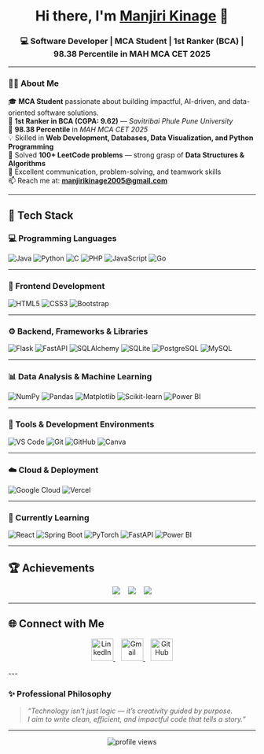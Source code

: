 <!-- 🌸 Hi there -->
<h1 align="center">Hi there, I'm <a href="https://github.com/ManjiriKinage" target="_blank">Manjiri Kinage</a> 👋</h1>
<h3 align="center">💻 Software Developer | MCA Student | 1st Ranker (BCA) | 98.38 Percentile in MAH MCA CET 2025</h3>

---

### 👩‍💻 About Me
🎓 **MCA Student** passionate about building impactful, AI-driven, and data-oriented software solutions.  
🏅 **1st Ranker in BCA (CGPA: 9.62)** — *Savitribai Phule Pune University*  
🎯 **98.38 Percentile** in *MAH MCA CET 2025*  
💡 Skilled in **Web Development, Databases, Data Visualization, and Python Programming**  
🧩 Solved **100+ LeetCode problems** — strong grasp of **Data Structures & Algorithms**  
💬 Excellent communication, problem-solving, and teamwork skills  
📫 Reach me at: **[manjirikinage2005@gmail.com](mailto:manjirikinage2005@gmail.com)**  

---

## 🧠 Tech Stack

### 💻 Programming Languages  
![Java](https://img.shields.io/badge/Java-%23ED8B00.svg?style=for-the-badge&logo=java&logoColor=white)
![Python](https://img.shields.io/badge/Python-%233776AB.svg?style=for-the-badge&logo=python&logoColor=white)
![C](https://img.shields.io/badge/C-%2300599C.svg?style=for-the-badge&logo=c&logoColor=white)
![PHP](https://img.shields.io/badge/PHP-%23777BB4.svg?style=for-the-badge&logo=php&logoColor=white)
![JavaScript](https://img.shields.io/badge/JavaScript-%23F7DF1E.svg?style=for-the-badge&logo=javascript&logoColor=black)
![Go](https://img.shields.io/badge/Go-%2300ADD8.svg?style=for-the-badge&logo=go&logoColor=white)


---

### 🎨 Frontend Development  
![HTML5](https://img.shields.io/badge/HTML5-%23E34F26.svg?style=for-the-badge&logo=html5&logoColor=white)
![CSS3](https://img.shields.io/badge/CSS3-%231572B6.svg?style=for-the-badge&logo=css3&logoColor=white)
![Bootstrap](https://img.shields.io/badge/Bootstrap-%237952B3.svg?style=for-the-badge&logo=bootstrap&logoColor=white)

---

### ⚙️ Backend, Frameworks & Libraries  
![Flask](https://img.shields.io/badge/Flask-%23000.svg?style=for-the-badge&logo=flask&logoColor=white)
![FastAPI](https://img.shields.io/badge/FastAPI-%23009688.svg?style=for-the-badge&logo=fastapi&logoColor=white)
![SQLAlchemy](https://img.shields.io/badge/SQLAlchemy-%23D71F00.svg?style=for-the-badge&logo=databricks&logoColor=white)
![SQLite](https://img.shields.io/badge/SQLite-%23003B57.svg?style=for-the-badge&logo=sqlite&logoColor=white)
![PostgreSQL](https://img.shields.io/badge/PostgreSQL-%23336791.svg?style=for-the-badge&logo=postgresql&logoColor=white)
![MySQL](https://img.shields.io/badge/MySQL-%234479A1.svg?style=for-the-badge&logo=mysql&logoColor=white)

---

### 📊 Data Analysis & Machine Learning  
![NumPy](https://img.shields.io/badge/NumPy-%23013243.svg?style=for-the-badge&logo=numpy&logoColor=white)
![Pandas](https://img.shields.io/badge/Pandas-%23150458.svg?style=for-the-badge&logo=pandas&logoColor=white)
![Matplotlib](https://img.shields.io/badge/Matplotlib-%23ffffff.svg?style=for-the-badge&logo=matplotlib&logoColor=black)
![Scikit-learn](https://img.shields.io/badge/Scikit--learn-%23F7931E.svg?style=for-the-badge&logo=scikit-learn&logoColor=white)
![Power BI](https://img.shields.io/badge/Power%20BI-%23F2C811.svg?style=for-the-badge&logo=powerbi&logoColor=black)

---

### 🧰 Tools & Development Environments  
![VS Code](https://img.shields.io/badge/VS%20Code-%23007ACC.svg?style=for-the-badge&logo=visual-studio-code&logoColor=white)
![Git](https://img.shields.io/badge/Git-%23F05032.svg?style=for-the-badge&logo=git&logoColor=white)
![GitHub](https://img.shields.io/badge/GitHub-%23181717.svg?style=for-the-badge&logo=github&logoColor=white)
![Canva](https://img.shields.io/badge/Canva-%2300C4CC.svg?style=for-the-badge&logo=canva&logoColor=white)

---

### ☁️ Cloud & Deployment  
![Google Cloud](https://img.shields.io/badge/Google%20Cloud-%234285F4.svg?style=for-the-badge&logo=google-cloud&logoColor=white)
![Vercel](https://img.shields.io/badge/Vercel-%23000000.svg?style=for-the-badge&logo=vercel&logoColor=white)

---

### 🌱 Currently Learning  
![React](https://img.shields.io/badge/React-%2361DAFB.svg?style=for-the-badge&logo=react&logoColor=black)
![Spring Boot](https://img.shields.io/badge/Spring%20Boot-%236DB33F.svg?style=for-the-badge&logo=springboot&logoColor=white)
![PyTorch](https://img.shields.io/badge/PyTorch-%23EE4C2C.svg?style=for-the-badge&logo=pytorch&logoColor=white)
![FastAPI](https://img.shields.io/badge/FastAPI-%23009688.svg?style=for-the-badge&logo=fastapi&logoColor=white)
![Power BI](https://img.shields.io/badge/Power%20BI-%23F2C811.svg?style=for-the-badge&logo=powerbi&logoColor=black)

---

## 🏆 Achievements  
<p align="center">
  <img src="https://img.shields.io/badge/BCA-1st%20Ranker%20🏅-blueviolet?style=for-the-badge" />
  &nbsp;&nbsp;
  <img src="https://img.shields.io/badge/MAH%20MCA%20CET-98.38%20Percentile-success?style=for-the-badge" />
  &nbsp;&nbsp;
  <img src="https://img.shields.io/badge/LeetCode-100%2B%20Problems%20Solved-orange?style=for-the-badge&logo=leetcode" />
</p>

---

## 🌐 Connect with Me  
<p align="center">
  <a href="https://www.linkedin.com/in/manjiri-kinage/" target="_blank">
    <img src="https://skillicons.dev/icons?i=linkedin" width="45px" alt="LinkedIn"/>
  </a>
  &nbsp;&nbsp;
  <a href="mailto:manjirikinage2005@gmail.com" target="_blank">
    <img src="https://cdn.jsdelivr.net/gh/simple-icons/simple-icons/icons/gmail.svg" width="45px" alt="Gmail"/>
  </a>
  &nbsp;&nbsp;
  <a href="https://github.com/ManjiriKinage" target="_blank">
    <img src="https://skillicons.dev/icons?i=github" width="45px" alt="GitHub"/>
  </a>
</p>
---

### ✨ Professional Philosophy  
> *“Technology isn’t just logic — it’s creativity guided by purpose.  
> I aim to write clean, efficient, and impactful code that tells a story.”*

---

<p align="center">
  <img src="https://komarev.com/ghpvc/?username=ManjiriKinage&label=Profile%20Views&color=brightgreen&style=for-the-badge" alt="profile views" />
</p>

